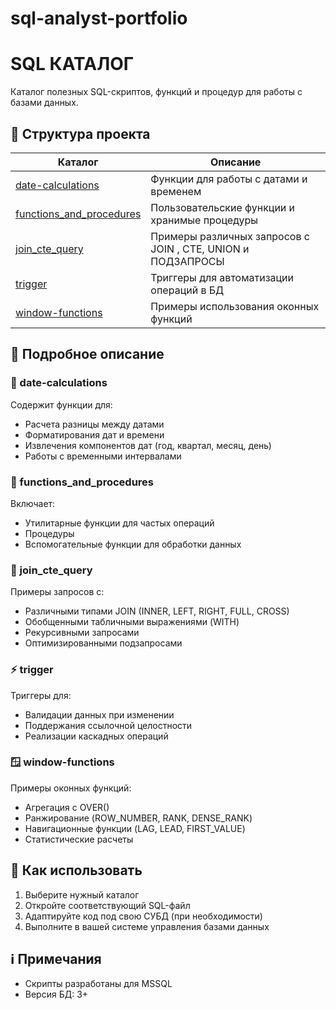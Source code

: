 # sql-analyst-portfolio
# SQL КАТАЛОГ


Каталог полезных SQL-скриптов, функций и процедур для работы с базами данных.

## 📂 Структура проекта

| Каталог                  | Описание                                                                 |
|--------------------------|--------------------------------------------------------------------------|
| [date-calculations](date-calculations/)       | Функции для работы с датами и временем                                  |
| [functions_and_procedures](functions_and_procedures/) | Пользовательские функции и хранимые процедуры                         |
| [join_cte_query](join_cte_query/)       | Примеры различных запросов с JOIN , CTE, UNION  и ПОДЗАПРОСЫ                                |
| [trigger](trigger/)               | Триггеры для автоматизации операций в БД                              |
| [window-functions](window-functions/)     | Примеры использования оконных функций                                |

## 📝 Подробное описание

### 📅 date-calculations
Содержит функции для:
- Расчета разницы между датами
- Форматирования дат и времени
- Извлечения компонентов дат (год, квартал, месяц, день)
- Работы с временными интервалами

### 🔧 functions_and_procedures
Включает:
- Утилитарные функции для частых операций
- Процедуры 
- Вспомогательные функции для обработки данных

### 🔗 join_cte_query
Примеры запросов с:
- Различными типами JOIN (INNER, LEFT, RIGHT, FULL, CROSS)
- Обобщенными табличными выражениями (WITH)
- Рекурсивными запросами
- Оптимизированными подзапросами

### ⚡ trigger
Триггеры для:
- Валидации данных при изменении
- Поддержания ссылочной целостности
- Реализации каскадных операций

### 🪟 window-functions
Примеры оконных функций:
- Агрегация с OVER()
- Ранжирование (ROW_NUMBER, RANK, DENSE_RANK)
- Навигационные функции (LAG, LEAD, FIRST_VALUE)
- Статистические расчеты

## 🚀 Как использовать

1. Выберите нужный каталог
2. Откройте соответствующий SQL-файл
3. Адаптируйте код под свою СУБД (при необходимости)
4. Выполните в вашей системе управления базами данных

## ℹ️ Примечания

- Скрипты разработаны для MSSQL
- Версия БД: 3+



